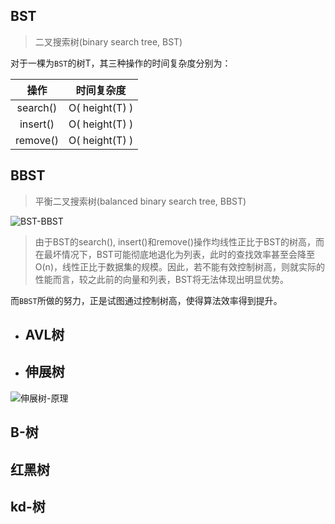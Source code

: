 ## BST

> 二叉搜索树(binary search tree, BST)

对于一棵为`BST`的树T，其三种操作的时间复杂度分别为：

|   操作   |   时间复杂度   |
| :------: | :------------: |
| search() | O( height(T) ) |
| insert() | O( height(T) ) |
| remove() | O( height(T) ) |

## BBST

> 平衡二叉搜索树(balanced binary search tree, BBST)

![BST-BBST](https://chua-n.gitee.io/figure-bed/notebook/dsa/BST-BBST.png)

> 由于BST的search(), insert()和remove()操作均线性正比于BST的树高，而在最坏情况下，BST可能彻底地退化为列表，此时的查找效率甚至会降至O(n)，线性正比于数据集的规模。因此，若不能有效控制树高，则就实际的性能而言，较之此前的向量和列表，BST将无法体现出明显优势。

而`BBST`所做的努力，正是试图通过控制树高，使得算法效率得到提升。

* ## AVL树

* ## 伸展树

![伸展树-原理](https://chua-n.gitee.io/figure-bed/notebook/dsa/伸展树-原理.png)

## B-树

## 红黑树

## kd-树